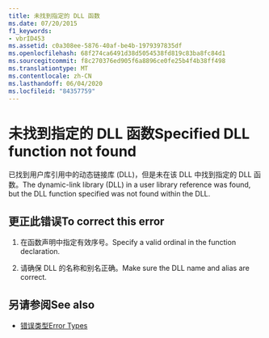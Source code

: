 ```yaml
---
title: 未找到指定的 DLL 函数
ms.date: 07/20/2015
f1_keywords:
- vbrID453
ms.assetid: c0a308ee-5876-40af-be4b-1979397835df
ms.openlocfilehash: 68f274ca6491d38d5054538fd819c83ba8fc84d1
ms.sourcegitcommit: f8c270376ed905f6a8896ce0fe25b4f4b38ff498
ms.translationtype: MT
ms.contentlocale: zh-CN
ms.lasthandoff: 06/04/2020
ms.locfileid: "84357759"
---
```

# <a name="specified-dll-function-not-found"></a><span data-ttu-id="a484b-102">未找到指定的 DLL 函数</span><span class="sxs-lookup"><span data-stu-id="a484b-102">Specified DLL function not found</span></span>
<span data-ttu-id="a484b-103">已找到用户库引用中的动态链接库 (DLL)，但是未在该 DLL 中找到指定的 DLL 函数。</span><span class="sxs-lookup"><span data-stu-id="a484b-103">The dynamic-link library (DLL) in a user library reference was found, but the DLL function specified was not found within the DLL.</span></span>  
  
## <a name="to-correct-this-error"></a><span data-ttu-id="a484b-104">更正此错误</span><span class="sxs-lookup"><span data-stu-id="a484b-104">To correct this error</span></span>  
  
1. <span data-ttu-id="a484b-105">在函数声明中指定有效序号。</span><span class="sxs-lookup"><span data-stu-id="a484b-105">Specify a valid ordinal in the function declaration.</span></span>  
  
2. <span data-ttu-id="a484b-106">请确保 DLL 的名称和别名正确。</span><span class="sxs-lookup"><span data-stu-id="a484b-106">Make sure the DLL name and alias are correct.</span></span>  
  
## <a name="see-also"></a><span data-ttu-id="a484b-107">另请参阅</span><span class="sxs-lookup"><span data-stu-id="a484b-107">See also</span></span>

- [<span data-ttu-id="a484b-108">错误类型</span><span class="sxs-lookup"><span data-stu-id="a484b-108">Error Types</span></span>](../programming-guide/language-features/error-types.md)
